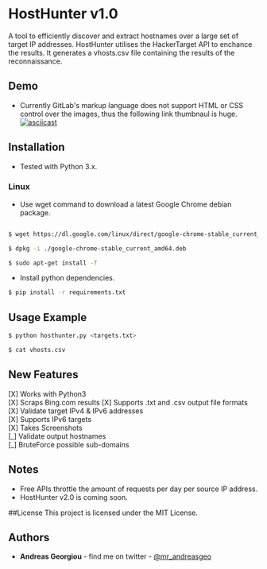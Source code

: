 HostHunter v1.0
======

A tool to efficiently discover and extract hostnames over a large set of target IP addresses. HostHunter utilises the HackerTarget API to enchance the results. It generates a vhosts.csv file containing the results of the reconnaissance.

## Demo
* Currently GitLab's markup language does not support HTML or CSS control over the images, thus the following link thumbnaul is huge.
[![asciicast](https://asciinema.org/a/jp9B0IB6BzRAgbH3iNp7cCTpt.png)](https://asciinema.org/a/jp9B0IB6BzRAgbH3iNp7cCTpt)

## Installation
* Tested with Python 3.x.

### Linux
* Use wget command to download a latest Google Chrome debian package.  

```bash

$ wget https://dl.google.com/linux/direct/google-chrome-stable_current_amd64.deb

$ dpkg -i ./google-chrome-stable_current_amd64.deb

$ sudo apt-get install -f
```

* Install python dependencies.
```bash
$ pip install -r requirements.txt
```


## Usage Example
```bash
$ python hosthunter.py <targets.txt>
```

```bash
$ cat vhosts.csv
```

## New Features
[X] Works with Python3  
[X] Scraps Bing.com results
[X] Supports .txt and .csv output file formats  
[X] Validate target IPv4 & IPv6 addresses  
[X] Supports IPv6 targets  
[X] Takes Screenshots  
[\_] Validate output hostnames  
[\_] BruteForce possible sub-domains  

## Notes
* Free APIs throttle the amount of requests per day per source IP address.
* HostHunter v2.0 is coming soon.

##License
This project is licensed under the MIT License.


## Authors
* **Andreas Georgiou** - find me on twitter - [@mr_andreasgeo](https://twitter.com/Mr_AndreasGeo)
